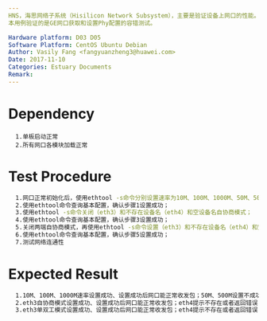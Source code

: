 ```yaml
---
HNS，海思网络子系统（Hisilicon Network Subsystem），主要是验证设备上网口的性能。
本用例验证的是GE网口获取和设置Phy配置的容错测试。

Hardware platform: D03 D05  
Software Platform: CentOS Ubuntu Debian 
Author: Vasily Fang <fangyuanzheng3@huawei.com>  
Date: 2017-11-10
Categories: Estuary Documents  
Remark:
---
```


# Dependency
```
  1.单板启动正常
  2.所有网口各模块加载正常
```

# Test Procedure
```bash
  1.网口正常初始化后，使用ethtool -s命令分别设置速率为10M、100M、1000M、50M、500M
  2.使用ethtool命令查询基本配置，确认步骤1设置成功；
  3.使用ethtool -s命令关闭（eth3）和不存在设备名（eth4）和空设备名自协商模式；
  4.使用ethtool命令查询基本配置，确认步骤3设置成功；
  5.关闭两端自协商模式，再使用ethtool -s命令设置（eth3）和不存在设备名（eth4）和空设备名两端单双工模式；
  6.使用ethtool命令查询基本配置，确认步骤5设置成功；
  7.测试网络连通性
```

# Expected Result
```bash
  1.10M、100M、1000M速率设置成功、设置成功后网口能正常收发包；50M、500M设置不成功
  2.eth3自协商模式设置成功、设置成功后网口能正常收发包；eth4提示不存在或者返回错误
  3.eth3单双工模式设置成功、设置成功后网口能正常收发包；eth4提示不存在或者返回错误
```
